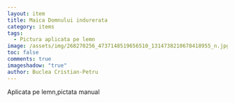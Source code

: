 ```yaml
---
layout: item
title: Maica Domnului indurerata
category: items
tags:
  - Pictura aplicata pe lemn
image: /assets/img/268270256_4737148519656510_1314738210678418955_n.jpg
toc: false
comments: true
imageshadow: "true"
author: Buclea Cristian-Petru
---
```

Aplicata pe lemn,pictata manual